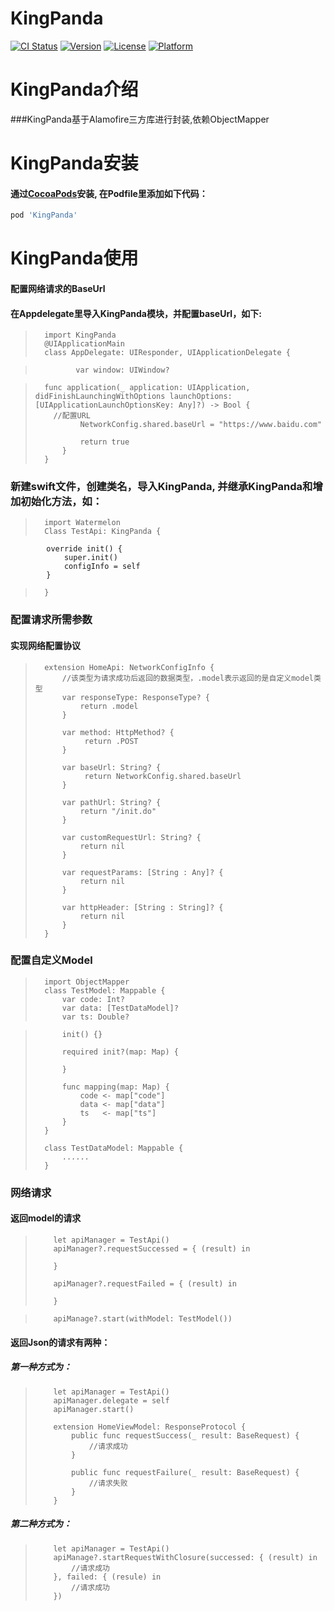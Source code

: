 # KingPanda

[![CI Status](https://img.shields.io/travis/hsdoing@163.com/KingPanda.svg?style=flat)](https://travis-ci.org/hsdoing@163.com/KingPanda)
[![Version](https://img.shields.io/cocoapods/v/KingPanda.svg?style=flat)](https://cocoapods.org/pods/KingPanda)
[![License](https://img.shields.io/cocoapods/l/KingPanda.svg?style=flat)](https://cocoapods.org/pods/KingPanda)
[![Platform](https://img.shields.io/cocoapods/p/KingPanda.svg?style=flat)](https://cocoapods.org/pods/KingPanda)

# KingPanda介绍
###KingPanda基于Alamofire三方库进行封装,依赖ObjectMapper

# KingPanda安装
#### 通过[CocoaPods](https://cocoapods.org)安装, 在Podfile里添加如下代码：

```ruby
pod 'KingPanda'
```
# KingPanda使用
#### 配置网络请求的BaseUrl
#### 在Appdelegate里导入KingPanda模块，并配置baseUrl，如下:
>
>       import KingPanda
>       @UIApplicationMain
>       class AppDelegate: UIResponder, UIApplicationDelegate {

>              var window: UIWindow?

>       func application(_ application: UIApplication, didFinishLaunchingWithOptions launchOptions: [UIApplicationLaunchOptionsKey: Any]?) -> Bool {
>         //配置URL
>               NetworkConfig.shared.baseUrl = "https://www.baidu.com"
>         
>               return true
>           }                 
>       }

### 新建swift文件，创建类名，导入KingPanda, 并继承KingPanda和增加初始化方法，如：
> 
>       import Watermelon
>       Class TestApi: KingPanda {
            override init() {
                super.init()
                configInfo = self
            }
>       }
> 

### 配置请求所需参数

#### 实现网络配置协议

>       extension HomeApi: NetworkConfigInfo {
>           //该类型为请求成功后返回的数据类型，.model表示返回的是自定义model类型
>           var responseType: ResponseType? {
>               return .model
>           }
> 
>           var method: HttpMethod? {
>                return .POST
>           }
> 
>           var baseUrl: String? {
>                return NetworkConfig.shared.baseUrl
>           }
>     
>           var pathUrl: String? {
>               return "/init.do"
>           }
>     
>           var customRequestUrl: String? {
>               return nil
>           }
>     
>           var requestParams: [String : Any]? {
>               return nil
>           }
>     
>           var httpHeader: [String : String]? {
>               return nil
>           }
>       }

### 配置自定义Model
>       import ObjectMapper
>       class TestModel: Mappable {
>           var code: Int?
>           var data: [TestDataModel]?
>           var ts: Double?

>           init() {}
>     
>           required init?(map: Map) {
>         
>           }
>     
>           func mapping(map: Map) {
>               code <- map["code"]
>               data <- map["data"]
>               ts   <- map["ts"]
>           }
>       }
> 
>       class TestDataModel: Mappable {
>           ......
>       }

### 网络请求
#### 返回model的请求

>         let apiManager = TestApi()
>         apiManager?.requestSuccessed = { (result) in
>             
>         }
>         
>         apiManager?.requestFailed = { (result) in
>             
>         }

>         apiManage?.start(withModel: TestModel())


#### 返回Json的请求有两种：
##### 第一种方式为：
>         let apiManager = TestApi()
>         apiManager.delegate = self
>         apiManager.start()
>         
>         extension HomeViewModel: ResponseProtocol {
>             public func requestSuccess(_ result: BaseRequest) {
>                 //请求成功
>             }
>     
>             public func requestFailure(_ result: BaseRequest) {
>                 //请求失败
>             }
>         }

##### 第二种方式为：
>         let apiManager = TestApi()
>         apiManage?.startRequestWithClosure(successed: { (result) in
>             //请求成功
>         }, failed: { (resule) in
>             //请求成功
>         })
        








